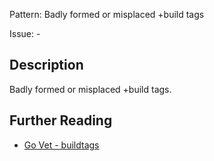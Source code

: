 Pattern: Badly formed or misplaced +build tags

Issue: -

## Description

Badly formed or misplaced +build tags.

## Further Reading

* [Go Vet - buildtags](https://golang.org/cmd/vet/#hdr-Badly_formed_or_misplaced_+build_tags)